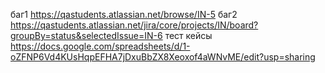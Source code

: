 баг1 https://qastudents.atlassian.net/browse/IN-5
баг2 https://qastudents.atlassian.net/jira/core/projects/IN/board?groupBy=status&selectedIssue=IN-6
тест кейсы https://docs.google.com/spreadsheets/d/1-oZFNP6Vd4KUsHqpEFHA7jDxuBbZX8Xeoxof4aWNvME/edit?usp=sharing
